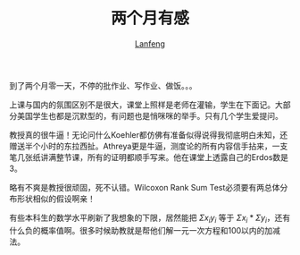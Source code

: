 ﻿---
layout: post
title:  两个月有感
author: <a href="http://panlanfeng.github.com/">Lanfeng</a>
---

到了两个月零一天，不停的批作业、写作业、做饭。。。 

上课与国内的氛围区别不是很大，课堂上照样是老师在灌输，学生在下面记。大部分美国学生也都是沉默型的，有问题也是悄咪咪的举手。只有几个学生爱提问。

教授真的很牛逼！无论问什么Koehler都仿佛有准备似得说得我彻底明白未知，还赠送半个小时的东拉西扯。Athreya更是牛逼，测度论的所有内容信手拈来，一支笔几张纸讲满整节课，所有的证明都顺手写来。他在课堂上透露自己的Erdos数是3。

略有不爽是教授很顽固，死不认错。Wilcoxon Rank Sum Test必须要有两总体分布形状相似的假设啊亲！

有些本科生的数学水平刷新了我想象的下限，居然能把 $\Sigma x_i y_i$ 等于 $\Sigma x_i * \Sigma y_i$，还有什么负的概率值啊。很多时候助教就是帮他们解一元一次方程和100以内的加减法。
